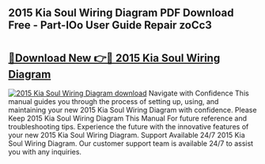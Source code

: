 ## 2015 Kia Soul Wiring Diagram PDF Download Free - Part-IOo User Guide Repair zoCc3

# <h2><a href="http://dflv35.blite.top/?on=2015+Kia+Soul+Wiring+Diagram">🔗Download New 👉🔴 2015 Kia Soul Wiring Diagram</a></h2>

[![2015 Kia Soul Wiring Diagram download](https://i.imgur.com/lujVjoI.png)](http://dflv35.blite.top/?on=2015+Kia+Soul+Wiring+Diagram)
Navigate with Confidence This manual guides you through the process of setting up, using, and maintaining your new 2015 Kia Soul Wiring Diagram with confidence. Please Keep 2015 Kia Soul Wiring Diagram This Manual For future reference and troubleshooting tips. Experience the future with the innovative features of your new 2015 Kia Soul Wiring Diagram. Support Available 24/7 2015 Kia Soul Wiring Diagram. Our customer support team is available 24/7 to assist you with any inquiries.
